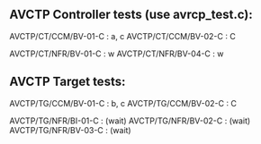 ## AVCTP Controller tests (use avrcp_test.c):

AVCTP/CT/CCM/BV-01-C : a, c
AVCTP/CT/CCM/BV-02-C : C

AVCTP/CT/NFR/BV-01-C : w
AVCTP/CT/NFR/BV-04-C : w

## AVCTP Target tests:

AVCTP/TG/CCM/BV-01-C : b, c
AVCTP/TG/CCM/BV-02-C : C

AVCTP/TG/NFR/BI-01-C : (wait)
AVCTP/TG/NFR/BV-02-C : (wait)
AVCTP/TG/NFR/BV-03-C : (wait)



